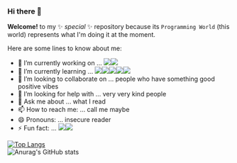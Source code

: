 ### Hi there 👋

**Welcome!** to my ✨ _special_ ✨ repository because its `Programming World` (this world) represents what I'm doing it at the moment.

Here are some lines to know about me:

- 🔭 I’m currently working on ... <img src="https://img.shields.io/badge/Spring-black?style=flat&logo=Spring&logoColor=#6DB33F"/><img src="https://img.shields.io/badge/React-black?style=flat&logo=react&logoColor=#61DAFB">
- 🌱 I’m currently learning ... <img src="https://img.shields.io/badge/Java-black?style=flat&logo=OpenJDK&logoColor=brown"/><img src="https://img.shields.io/badge/Amazon AWS-black?style=flat&logo=AmazonAWS&logoColor=orange"/><img src="https://img.shields.io/badge/JavaScript-black?style=flat&logo=JavaScript&logoColor=#F7DF1E"/><img src="https://img.shields.io/badge/HTML-black?style=flat&logo=Html5&logoColor=#E34F26"/><img src="https://img.shields.io/badge/CSS-black?style=flat&logo=css3&logoColor=blue"/>
- 👯 I’m looking to collaborate on ... people who have something good positive vibes
- 🤔 I’m looking for help with ... very very kind people 
- 💬 Ask me about ... what I read
- 📫 How to reach me: ... call me maybe
- 😄 Pronouns: ... insecure reader
- ⚡ Fun fact: ... <img src="https://img.shields.io/badge/C-black?style=flat&logo=C&logoColor=#A8B9CC"/><img src="https://img.shields.io/badge/Python-black?style=flat&logo=Python&logoColor=#3776AB"/>




[![Top Langs](https://github-readme-stats.vercel.app/api/top-langs/?username=keunoh&hide=html5,css3&show_icons=true&theme=radical&langs_count=8&layout=compact)](https://github.com/anuraghazra/github-readme-stats)  
![Anurag's GitHub stats](https://github-readme-stats.vercel.app/api?username=keunoh&show_icons=true&theme=radical)

